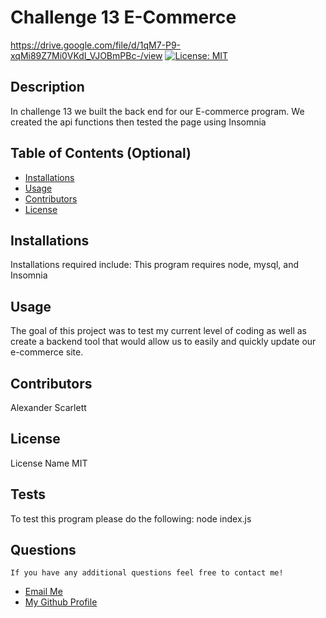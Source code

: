 # Challenge 13 E-Commerce
https://drive.google.com/file/d/1qM7-P9-xqMi89Z7Mi0VKdI_VJOBmPBc-/view
  [![License: MIT](https://img.shields.io/badge/License-MIT-yellow.svg)](https://opensource.org/licenses/MIT) 

 ## Description
  In challenge 13 we built the back end for our E-commerce program. We created the api functions then tested the page using Insomnia
  
  ## Table of Contents (Optional)
  
  - [Installations](#installations)
  - [Usage](#usage)
  - [Contributors](#contributors)
  - [License](#license)
  
  ## Installations
  Installations required include:
 This program requires node, mysql, and Insomnia

  
  ## Usage
  
 The goal of this project was to test my current level of coding as well as create a backend tool that would allow us to easily and quickly update our e-commerce site.
      
  
  ## Contributors
  
  Alexander Scarlett
  
  
 ## License

 License Name MIT
  
  ## Tests
  To test this program please do the following:
node index.js
  
## Questions
    If you have any additional questions feel free to contact me!
  <ul>
       <li> <a href='mailto://undefined?subject="contact me&body"="hi" '> Email Me </a> </li>
        <li> <a href='https:https://github.com/APScarlett'> My Github Profile </a> </li>
    </ul>
